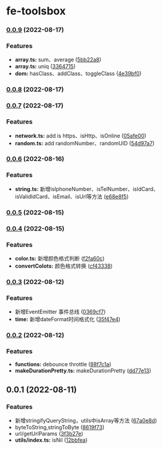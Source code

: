 # fe-toolsbox
### [0.0.9](https://github.com/chenym1992/toolsbox/compare/v0.0.8...v0.0.9) (2022-08-17)


### Features

* **array.ts:** sum、average ([5bb22a8](https://github.com/chenym1992/toolsbox/commit/5bb22a8a1737410bd52a402879161fa1e05a13db))
* **array.ts:** uniq ([3364715](https://github.com/chenym1992/toolsbox/commit/33647152def01ad7f882eca7994132b04ad438db))
* **dom:** hasClass、addClass、toggleClass ([4e39bf0](https://github.com/chenym1992/toolsbox/commit/4e39bf0c73105b52f36502d5726eee1ca9697634))

### [0.0.8](https://github.com/chenym1992/toolsbox/compare/v0.0.7...v0.0.8) (2022-08-17)

### [0.0.7](https://github.com/chenym1992/toolsbox/compare/v0.0.6...v0.0.7) (2022-08-17)


### Features

* **network.ts:** add is https、isHttp、isOnline ([05afe00](https://github.com/chenym1992/toolsbox/commit/05afe007dbd987bebbd9c372d8cdd1470117526f))
* **random.ts:** add randomNumber、randomUID ([54d97a7](https://github.com/chenym1992/toolsbox/commit/54d97a71ddf73914381e13bbb169ac266fb29a31))

### [0.0.6](https://github.com/chenym1992/toolsbox/compare/v0.0.5...v0.0.6) (2022-08-16)


### Features

* **string.ts:** 新增isIphoneNumber、isTelNumber、isIdCard、isValidIdCard、isEmail、isUrl等方法 ([e68e8f5](https://github.com/chenym1992/toolsbox/commit/e68e8f5e8534ab2fb042e35b3313236a43ef2aa5))

### [0.0.5](https://github.com/chenym1992/toolsbox/compare/v0.0.4...v0.0.5) (2022-08-15)

### [0.0.4](https://github.com/chenym1992/toolsbox/compare/v0.0.3...v0.0.4) (2022-08-15)


### Features

* **color.ts:** 新增颜色格式判断 ([f2fa60c](https://github.com/chenym1992/toolsbox/commit/f2fa60c33ef7025cf91b2159f809dc3678356e4b))
* **convertColots:** 颜色格式转换 ([cf43338](https://github.com/chenym1992/toolsbox/commit/cf433380c517b7626b56f7070528f1f0d34aede1))

### [0.0.3](https://github.com/chenym1992/toolsbox/compare/v0.0.2...v0.0.3) (2022-08-12)


### Features

* 新增EventEmitter  事件总线 ([0369cf7](https://github.com/chenym1992/toolsbox/commit/0369cf7a90e5eef095827514ab3016f431d0241c))
* **time:** 新增dateFormat时间格式化 ([35f47e4](https://github.com/chenym1992/toolsbox/commit/35f47e4d10625e244f29ecf6152517cd14c0db11))

### [0.0.2](https://github.com/chenym1992/toolsbox/compare/v0.0.1...v0.0.2) (2022-08-12)


### Features

* **functions:** debounce throttle ([88f7c1a](https://github.com/chenym1992/toolsbox/commit/88f7c1a19ce016de805bd79b52b12f46dc92fd3b))
* **makeDurationPretty.ts:** makeDurationPretty ([dd77e13](https://github.com/chenym1992/toolsbox/commit/dd77e13742332c758d7d9202dc60c7f546ac105e))

## 0.0.1 (2022-08-11)


### Features

* 新增stringifyQueryString，utils中isArray等方法 ([67a0e8d](https://github.com/chenym1992/toolsbox/commit/67a0e8d400867fc640640b2a92782ebf2f9ead45))
* byteToString,stringToByte ([8619f73](https://github.com/chenym1992/toolsbox/commit/8619f73904d616c81573a0c438469ba6ea4ab287))
* url/getUrlParams ([3f3b27e](https://github.com/chenym1992/toolsbox/commit/3f3b27ee1a6680b7962c24a4699af6f002f9a203))
* **utils/index.ts:** isNil ([12bbfea](https://github.com/chenym1992/toolsbox/commit/12bbfea7cebc2aaa8bd3da7e93653e02d3b303dd))
